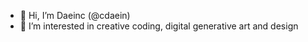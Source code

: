 - 👋 Hi, I’m Daeinc (@cdaein)
- 👀 I’m interested in creative coding, digital generative art and design
<!---
cdaein/cdaein is a ✨ special ✨ repository because its `README.md` (this file) appears on your GitHub profile.
You can click the Preview link to take a look at your changes.
--->
